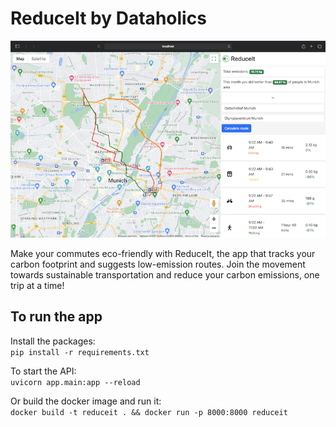 # ReduceIt by Dataholics

![alt text](assets/images/screenshot.png)

Make your commutes eco-friendly with ReduceIt, 
the app that tracks your carbon footprint and suggests low-emission routes. 
Join the movement towards sustainable transportation and reduce your carbon emissions, 
one trip at a time!


## To run the app 
Install the packages:  
`pip install -r requirements.txt`

To start the API:   
`uvicorn app.main:app --reload`

Or build the docker image and run it:   
`docker build -t reduceit . && docker run -p 8000:8000 reduceit`
